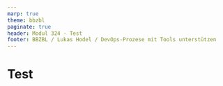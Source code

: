 ```yaml
---
marp: true
theme: bbzbl
paginate: true
header: Modul 324 - Test
footer: BBZBL / Lukas Hodel / DevOps-Prozese mit Tools unterstützen
---
```


# Test
